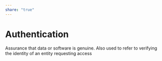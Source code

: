 ```yaml
---  
share: "true"  
---  
```

# Authentication  
  
Assurance that data or software is genuine. Also used to refer to verifying the identity of an entity requesting access